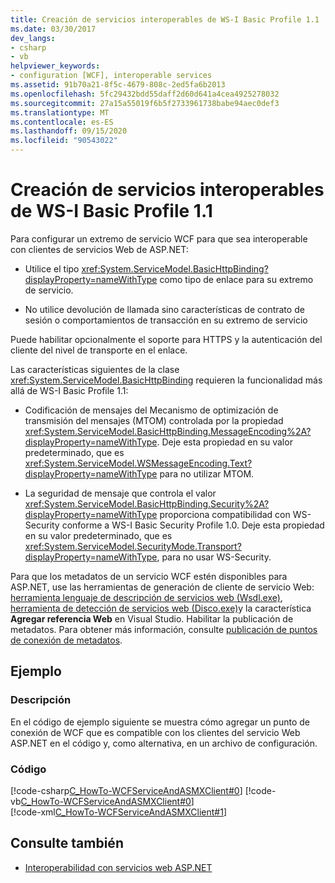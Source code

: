 ```yaml
---
title: Creación de servicios interoperables de WS-I Basic Profile 1.1
ms.date: 03/30/2017
dev_langs:
- csharp
- vb
helpviewer_keywords:
- configuration [WCF], interoperable services
ms.assetid: 91b70a21-8f5c-4679-808c-2ed5fa6b2013
ms.openlocfilehash: 5fc29432bdd55daff2d60d641a4cea4925278032
ms.sourcegitcommit: 27a15a55019f6b5f2733961738babe94aec0def3
ms.translationtype: MT
ms.contentlocale: es-ES
ms.lasthandoff: 09/15/2020
ms.locfileid: "90543022"
---
```

# <a name="creating-ws-i-basic-profile-11-interoperable-services"></a>Creación de servicios interoperables de WS-I Basic Profile 1.1
Para configurar un extremo de servicio WCF para que sea interoperable con clientes de servicios Web de ASP.NET:  
  
- Utilice el tipo <xref:System.ServiceModel.BasicHttpBinding?displayProperty=nameWithType> como tipo de enlace para su extremo de servicio.  
  
- No utilice devolución de llamada sino características de contrato de sesión o comportamientos de transacción en su extremo de servicio  
  
Puede habilitar opcionalmente el soporte para HTTPS y la autenticación del cliente del nivel de transporte en el enlace.  
  
Las características siguientes de la clase <xref:System.ServiceModel.BasicHttpBinding> requieren la funcionalidad más allá de WS-I Basic Profile 1.1:  
  
- Codificación de mensajes del Mecanismo de optimización de transmisión del mensajes (MTOM) controlada por la propiedad <xref:System.ServiceModel.BasicHttpBinding.MessageEncoding%2A?displayProperty=nameWithType>. Deje esta propiedad en su valor predeterminado, que es <xref:System.ServiceModel.WSMessageEncoding.Text?displayProperty=nameWithType> para no utilizar MTOM.  
  
- La seguridad de mensaje que controla el valor <xref:System.ServiceModel.BasicHttpBinding.Security%2A?displayProperty=nameWithType> proporciona compatibilidad con WS-Security conforme a WS-I Basic Security Profile 1.0. Deje esta propiedad en su valor predeterminado, que es <xref:System.ServiceModel.SecurityMode.Transport?displayProperty=nameWithType>, para no usar WS-Security.  
  
Para que los metadatos de un servicio WCF estén disponibles para ASP.NET, use las herramientas de generación de cliente de servicio Web: [herramienta lenguaje de descripción de servicios web (Wsdl.exe)](/previous-versions/dotnet/netframework-4.0/7h3ystb6(v=vs.100)), [herramienta de detección de servicios web (Disco.exe)](/previous-versions/dotnet/netframework-4.0/cy2a3ybs(v=vs.100))y la característica **Agregar referencia Web** en Visual Studio. Habilitar la publicación de metadatos. Para obtener más información, consulte [publicación de puntos de conexión de metadatos](publishing-metadata-endpoints.md).  
  
## <a name="example"></a>Ejemplo  
  
### <a name="description"></a>Descripción  
 En el código de ejemplo siguiente se muestra cómo agregar un punto de conexión de WCF que es compatible con los clientes del servicio Web ASP.NET en el código y, como alternativa, en un archivo de configuración.  
  
### <a name="code"></a>Código  
 [!code-csharp[C_HowTo-WCFServiceAndASMXClient#0](../../../samples/snippets/csharp/VS_Snippets_CFX/c_howto-wcfserviceandasmxclient/cs/program.cs#0)]
 [!code-vb[C_HowTo-WCFServiceAndASMXClient#0](../../../samples/snippets/visualbasic/VS_Snippets_CFX/c_howto-wcfserviceandasmxclient/vb/program.vb#0)]  
 [!code-xml[C_HowTo-WCFServiceAndASMXClient#1](../../../samples/snippets/csharp/VS_Snippets_CFX/c_howto-wcfserviceandasmxclient/common/app.config#1)]  
  
## <a name="see-also"></a>Consulte también

- [Interoperabilidad con servicios web ASP.NET](./feature-details/interop-with-aspnet-web-services.md)
